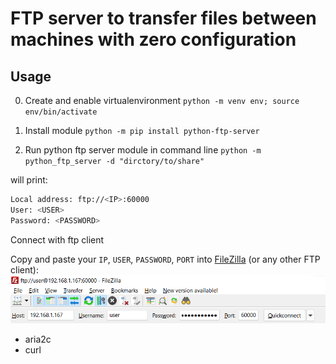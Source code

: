 # FTP server to transfer files between machines with zero configuration
## Usage
0. Create and enable virtualenvironment
`python -m venv env; source env/bin/activate`

2. Install module
`python -m pip install python-ftp-server`

3. Run python ftp server module in command line
`python -m python_ftp_server -d "dirctory/to/share"`

will print:
```bash
Local address: ftp://<IP>:60000
User: <USER>
Password: <PASSWORD>
```

Connect with ftp client

Copy and paste your `IP`, `USER`, `PASSWORD`, `PORT` into [FileZilla](https://filezilla-project.org/) (or any other FTP client):
![](https://github.com/Red-Eyed/python_ftp_server/raw/master/img.png)

- aria2c
- curl

